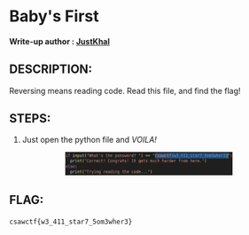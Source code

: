 # Baby's First
#### Write-up author : [JustKhal](https://github.com/JustKhal)

## DESCRIPTION:
Reversing means reading code. Read this file, and find the flag!

## STEPS:
1. Just open the python file and *VOILA!*
<p align="center"><img src="flag.png" width=60%  height=60%></p>

## FLAG:

```
csawctf{w3_411_star7_5om3wher3}
```